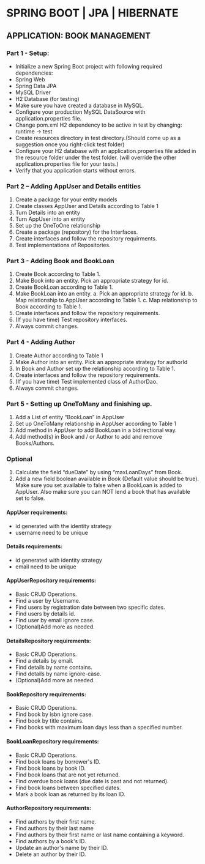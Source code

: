 # SPRING BOOT | JPA | HIBERNATE
## APPLICATION: BOOK MANAGEMENT
### Part 1 - Setup:
* Initialize a new Spring Boot project with following required dependencies:
* Spring Web
* Spring Data JPA
* MySQL Driver
* H2 Database (for testing)
* Make sure you have created a database in MySQL.
* Configure your production MySQL DataSource with application.properties file.
* Change pom.xml H2 dependency to be active in test by changing: <scope>runtime</scope> → <scope>test</scope>
* Create resources directory in test directory.(Should come up as a suggestion once you right-click test folder)
* Configure your H2 database with an application.properties file added in the resource folder under the test folder. (will override the other application.properties file for your tests.)
* Verify that you application starts without errors.

### Part 2 – Adding AppUser and Details entities
1. Create a package for your entity models
2. Create classes AppUser and Details according to Table 1
3. Turn Details into an entity
4. Turn AppUser into an entity
5. Set up the OneToOne relationship
6. Create a package (repository) for the Interfaces.
7. Create interfaces and follow the repository requirments.
8. Test implementations of Repositories.

### Part 3 - Adding Book and BookLoan
1. Create Book according to Table 1.
2. Make Book into an entity. Pick an appropriate strategy for id.
3. Create BookLoan according to Table 1.
4. Make BookLoan into an entity.
a. Pick an appropriate strategy for id.
b. Map relationship to AppUser according to Table 1.
c. Map relationship to Book according to Table 1.
5. Create interfaces and follow the repository requirements.
6. (If you have time) Test repository interfaces.
7. Always commit changes.

### Part 4 - Adding Author
1. Create Author according to Table 1
2. Make Author into an entity. Pick an appropriate strategy for authorId
3. In Book and Author set up the relationship according to Table 1.
4. Create interfaces and follow the repository requirements.
5. (If you have time) Test implemented class of AuthorDao.
6. Always commit changes.

### Part 5 - Setting up OneToMany and finishing up.
1. Add a List of entity “BookLoan” in AppUser
2. Set up OneToMany relationship in AppUser according to Table 1
3. Add method in AppUser to add BookLoan in a bidirectional way.
4. Add method(s) in Book and / or Author to add and remove Books/Authors.

### Optional
1. Calculate the field “dueDate” by using “maxLoanDays” from Book.
2. Add a new field boolean available in Book (Default value should be true). Make sure you set available to false when a BookLoan is added to AppUser. Also make sure you can NOT lend a book that has available set to false.

#### AppUser requirements:
* id generated with the identity strategy
* username need to be unique

#### Details requirements:
* id generated with identity strategy
* email need to be unique

#### AppUserRepository requirements:
* Basic CRUD Operations.
* Find a user by Username.
* Find users by registration date between two specific dates.
* Find users by details id.
* Find user by email ignore case.
* (Optional)Add more as needed.

#### DetailsRepository requirements:
* Basic CRUD Operations.
* Find a details by email.
* Find details by name contains.
* Find details by name ignore-case.
* (Optional)Add more as needed.

#### BookRepository requirements:
* Basic CRUD Operations.
* Find book by isbn ignore case.
* Find book by title contains.
* Find books with maximum loan days less than a specified number.

#### BookLoanRepository requirements:
* Basic CRUD Operations.
* Find book loans by borrower's ID.
* Find book loans by book ID.
* Find book loans that are not yet returned.
* Find overdue book loans (due date is past and not returned).
* Find book loans between specified dates.
* Mark a book loan as returned by its loan ID.

#### AuthorRepository requirements:
* Find authors by their first name.
* Find authors by their last name
* Find authors by their first name or last name containing a keyword.
* Find authors by a book's ID.
* Update an author's name by their ID.
* Delete an author by their ID.